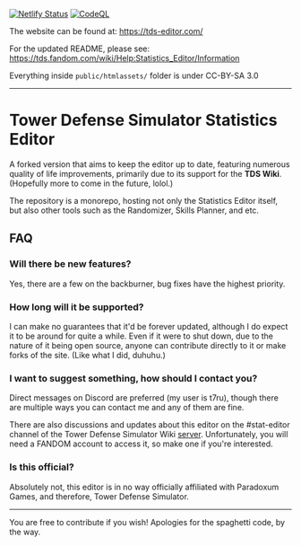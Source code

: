 [![Netlify Status](https://api.netlify.com/api/v1/badges/06056f1c-9674-40df-b8d1-8b3fb464cc8d/deploy-status)](https://app.netlify.com/projects/chaoshead/deploys)
[![CodeQL](https://github.com/Paradoxum-Wikis/TDS-Stats-Editor/actions/workflows/github-code-scanning/codeql/badge.svg)](https://github.com/Paradoxum-Wikis/TDS-Stats-Editor/actions/workflows/github-code-scanning/codeql)

The website can be found at: https://tds-editor.com/

For the updated README, please see: https://tds.fandom.com/wiki/Help:Statistics_Editor/Information

Everything inside `public/htmlassets/` folder is under CC-BY-SA 3.0

---

# Tower Defense Simulator Statistics Editor

A forked version that aims to keep the editor up to date, featuring numerous quality of life improvements, primarily due to its support for the **TDS Wiki**. (Hopefully more to come in the future, lolol.)

The repository is a monorepo, hosting not only the Statistics Editor itself, but also other tools such as the Randomizer, Skills Planner, and etc.

## FAQ

### Will there be new features?

Yes, there are a few on the backburner, bug fixes have the highest priority.

### How long will it be supported?

I can make no guarantees that it'd be forever updated, although I do expect it to be around for quite a while. Even if it were to shut down, due to the nature of it being open source, anyone can contribute directly to it or make forks of the site. (Like what I did, duhuhu.)

### I want to suggest something, how should I contact you?

Direct messages on Discord are preferred (my user is t7ru), though there are multiple ways you can contact me and any of them are fine.

There are also discussions and updates about this editor on the #stat-editor channel of the Tower Defense Simulator Wiki [server](https://discord.com/invite/fBgQzudY3h). Unfortunately, you will need a FANDOM account to access it, so make one if you're interested.

### Is this official?

Absolutely not, this editor is in no way officially affiliated with Paradoxum Games, and therefore, Tower Defense Simulator.

---

You are free to contribute if you wish! Apologies for the spaghetti code, by the way.
